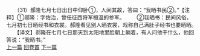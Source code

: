 　　（31）郝隆七月七日出日中仰卧①，人间其故，答曰：“我晒书民②。”【注释】①郝隆：字佐治，曾任征西将军桓温的参军。
　　②我晒书：民间风俗，七月初七日晒经书和衣裳。郝隆看见别人晒衣裳，戏称自己满肚子经书也要晒晒。
　　【译文】郝隆在七月七日那天到太阳地里脸朝上躺着，有人问他干什么，他回答说：“我晒书。”
<br>[上一篇](25_30) [回卷首](25_00) [下一篇](25_32)
